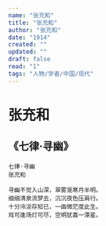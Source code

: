 ```yaml
---
name: "张充和"
title: "张充和"
author: "张充和"
date: "1914"
created: ""
updated: ""
draft: false
read: "1"
tags: "人物/学者/中国/现代"
---
```


# 张充和

## 《七律·寻幽》

```
七律·寻幽
张充和

寻幽不觉入山深，翠雾笼寒月半明。
细细清泉流梦去，沉沉夜色压肩行。
十分冷淡存知已，一曲微茫度此生。
戏可逢场灯可尽，空明犹喜一潭星。
```